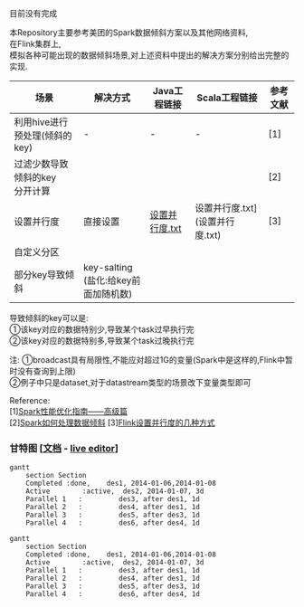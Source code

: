 目前没有完成

本Repository主要参考美团的Spark数据倾斜方案以及其他网络资料,<br>
在Flink集群上,<br>
模拟各种可能出现的数据倾斜场景,对上述资料中提出的解决方案分别给出完整的实现.




|场景|解决方式|Java工程链接|Scala工程链接|参考文献|
|---|---|---|---|---|
|利用hive进行预处理(倾斜的key)|-|-|-|[1]
|过滤少数导致倾斜的key<br>分开计算||||[2]
|设置并行度|直接设置|[设置并行度.txt](设置并行度.txt)|设置并行度.txt](设置并行度.txt)|[3]|
|自定义分区|
|部分key导致倾斜|key-salting<br>(盐化:给key前面加随机数)|




导致倾斜的key可以是:<br>
①该key对应的数据特别少,导致某个task过早执行完<br>
②该key对应的数据特别多,导致某个task过晚执行完<br>

注:
①broadcast具有局限性,不能应对超过1G的变量(Spark中是这样的,Flink中暂时没有查询到上限)<br>
②例子中只是dataset,对于datastream类型的场景改下变量类型即可



Reference:<br>
[1][Spark性能优化指南——高级篇](https://tech.meituan.com/2016/05/12/spark-tuning-pro.html)<br>
[2][Spark如何处理数据倾斜](https://blog.csdn.net/kaede1209/article/details/81145560)
[3][Flink设置并行度的几种方式](http://www.mamicode.com/info-detail-2957062.html)




### 甘特图 [<a href="https://mermaid-js.github.io/mermaid/#/gantt">文档</a> - <a href="https://mermaid.live/edit#base64:eyJjb2RlIjoiZ2FudHRcbnNlY3Rpb24gU2VjdGlvblxuQ29tcGxldGVkIDpkb25lLCAgICBkZXMxLCAyMDE0LTAxLTA2LDIwMTQtMDEtMDhcbkFjdGl2ZSAgICAgICAgOmFjdGl2ZSwgIGRlczIsIDIwMTQtMDEtMDcsIDNkXG5QYXJhbGxlbCAxICAgOiAgICAgICAgIGRlczMsIGFmdGVyIGRlczEsIDFkXG5QYXJhbGxlbCAyICAgOiAgICAgICAgIGRlczQsIGFmdGVyIGRlczEsIDFkXG5QYXJhbGxlbCAzICAgOiAgICAgICAgIGRlczUsIGFmdGVyIGRlczMsIDFkXG5QYXJhbGxlbCA0ICAgOiAgICAgICAgIGRlczYsIGFmdGVyIGRlczQsIDFkIiwibWVybWFpZCI6eyJ0aGVtZSI6ImRlZmF1bHQifX0">live editor</a>]

```
gantt
    section Section
    Completed :done,    des1, 2014-01-06,2014-01-08
    Active        :active,  des2, 2014-01-07, 3d
    Parallel 1   :         des3, after des1, 1d
    Parallel 2   :         des4, after des1, 1d
    Parallel 3   :         des5, after des3, 1d
    Parallel 4   :         des6, after des4, 1d
```
```mermaid
gantt
    section Section
    Completed :done,    des1, 2014-01-06,2014-01-08
    Active        :active,  des2, 2014-01-07, 3d
    Parallel 1   :         des3, after des1, 1d
    Parallel 2   :         des4, after des1, 1d
    Parallel 3   :         des5, after des3, 1d
    Parallel 4   :         des6, after des4, 1d
```
